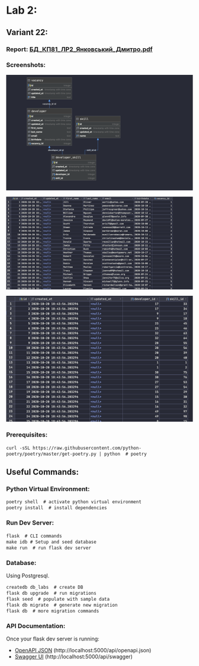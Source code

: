 # Lab 2:

## Variant 22:

### Report: [БД_КП81_ЛР2_Янковський_Дмитро.pdf](lab_reports/БД_КП81_ЛР2_Янковський_Дмитро.pdf)

### Screenshots:

![](lab_reports/db_schema.png)

![](lab_reports/sample_developers_data.png)

![](lab_reports/sample_developer_skill_data.png)

### Prerequisites:

```
curl -sSL https://raw.githubusercontent.com/python-poetry/poetry/master/get-poetry.py | python  # poetry
```

## Useful Commands:

### Python Virtual Environment:

```
poetry shell  # activate python virtual environment
poetry install  # install dependencies
```

### Run Dev Server:

```
flask  # CLI commands
make idb # Setup and seed database
make run  # run flask dev server
```


### Database:
Using Postgresql.
```
createdb db_labs  # create DB
flask db upgrade  # run migrations
flask seed  # populate with sample data
flask db migrate  # generate new migration
flask db  # more migration commands
```

### API Documentation:

Once your flask dev server is running:

- [OpenAPI JSON](http://localhost:5000/api/openapi.json) (http://localhost:5000/api/openapi.json)
- [Swagger UI](http://localhost:5000/api/swagger) (http://localhost:5000/api/swagger)
